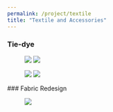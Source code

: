 ```yaml
---
permalink: /project/textile
title: "Textile and Accessories"
---
```

### Tie-dye 
<figure class="half">
  <a href="https://sxia2.github.io/projects_data/textile/20.JPG"><img src="https://sxia2.github.io/projects_data/textile/20.JPG"></a>
  <a href="https://sxia2.github.io/projects_data/textile/21.png"><img src="https://sxia2.github.io/projects_data/textile/21.png""></a>
</figure>
<figure class="half">
  <a href="https://sxia2.github.io/projects_data/textile/10.JPG"><img src="https://sxia2.github.io/projects_data/textile/10.JPG"></a>
  <a href="https://sxia2.github.io/projects_data/textile/11.png"><img src="https://sxia2.github.io/projects_data/textile/11.png""></a>
</figure>
### Fabric Redesign
<figure>
  <a href="https://sxia2.github.io/projects_data/textile/01.png"><img src="https://sxia2.github.io/projects_data/textile/01.png
</figure>
### Accessories
<figure>
  <a href="https://sxia2.github.io/projects_data/textile/00.png"><img src="https://sxia2.github.io/projects_data/textile/00.png
</figure>